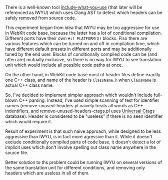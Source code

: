 There is a well-known tool [include-what-you-use](https://github.com/include-what-you-use/include-what-you-use)
(that later will be referenced as IWYU) which uses Clang AST to detect which headers can be safely removed from source code.

This experiment began from idea that IWYU may be too aggressive for use in WebKit code base, because the latter has a lot of conditional compilation. Different ports have their own `#if PLATFORM(X)` blocks. Flso there are various features which can be turned on and off in compilation time, which have different default presets in different ports and may be additionally tuned by the end user. Blocks of conditionally compiled code can be (and often are) mutually exclusive, so there is no way for IWYU to see translation unit which would include all possible code paths at once.

On the other hand, in WebKit code base most of header files define exactly one C++ class, and name of the header is `ClassName.h` when `ClassName` is actual C++ class name.

So, I've decided to implement simpler approach which wouldn't include full-blown C++ parsing. Instead, I've used simple scanning of test for identifier names (remove-unused-headers.pl naively treats all words as C++ indentifiers, and remove-unused-headers-ctags.pl uses [Universal Ctags](https://ctags.io) database). Header is considered to be "useless" if there is no seen identifier which would require it.

Result of experiment is that such naive approach, while designed to be less aggressive than IWYU, is in fact more agressive than it. While it doesn't exclude conditionally compiled parts of code base, it doesn't detect a lot of implicit uses which don't involve spelling out class name anywhere in the source file.

Better solution to ths problem could be running IWYU on several versions of the same translation unit for different conditions, and removing only headers which are useless in all of them.
